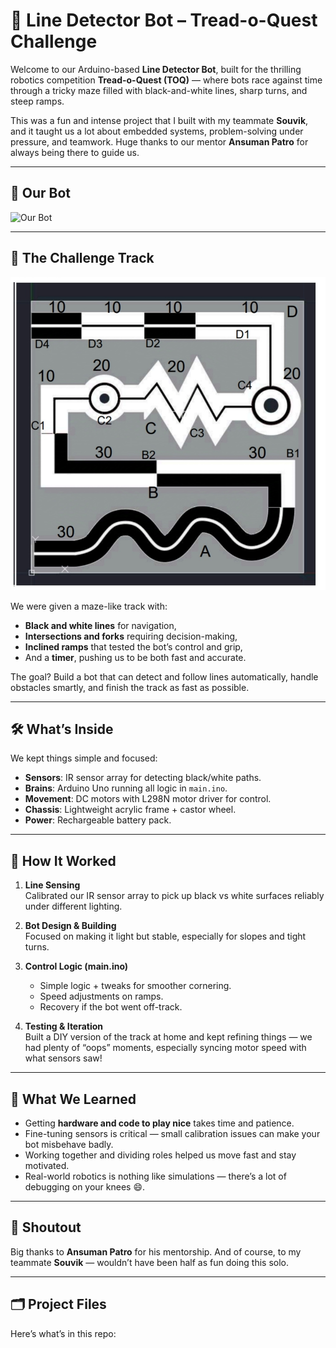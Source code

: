 # 🤖 Line Detector Bot – Tread-o-Quest Challenge

Welcome to our Arduino-based **Line Detector Bot**, built for the thrilling robotics competition **Tread-o-Quest (TOQ)** — where bots race against time through a tricky maze filled with black-and-white lines, sharp turns, and steep ramps.

This was a fun and intense project that I built with my teammate **Souvik**, and it taught us a lot about embedded systems, problem-solving under pressure, and teamwork. Huge thanks to our mentor **Ansuman Patro** for always being there to guide us.

---

## 📸 Our Bot

![Our Bot](OurBOT.jpg)

---

## 🧩 The Challenge Track

![Track and Problem Statement](TRACK_and_Problem_Statement.jpg)

We were given a maze-like track with:
- **Black and white lines** for navigation,
- **Intersections and forks** requiring decision-making,
- **Inclined ramps** that tested the bot’s control and grip,
- And a **timer**, pushing us to be both fast and accurate.

The goal? Build a bot that can detect and follow lines automatically, handle obstacles smartly, and finish the track as fast as possible.

---

## 🛠️ What’s Inside

We kept things simple and focused:
- **Sensors**: IR sensor array for detecting black/white paths.
- **Brains**: Arduino Uno running all logic in `main.ino`.
- **Movement**: DC motors with L298N motor driver for control.
- **Chassis**: Lightweight acrylic frame + castor wheel.
- **Power**: Rechargeable battery pack.

---

## 🧠 How It Worked

1. **Line Sensing**  
   Calibrated our IR sensor array to pick up black vs white surfaces reliably under different lighting.

2. **Bot Design & Building**  
   Focused on making it light but stable, especially for slopes and tight turns.

3. **Control Logic (main.ino)**  
   - Simple logic + tweaks for smoother cornering.
   - Speed adjustments on ramps.
   - Recovery if the bot went off-track.

4. **Testing & Iteration**  
   Built a DIY version of the track at home and kept refining things — we had plenty of “oops” moments, especially syncing motor speed with what sensors saw!

---

## 💬 What We Learned

- Getting **hardware and code to play nice** takes time and patience.
- Fine-tuning sensors is critical — small calibration issues can make your bot misbehave badly.
- Working together and dividing roles helped us move fast and stay motivated.
- Real-world robotics is nothing like simulations — there’s a lot of debugging on your knees 😄.

---

## 🙏 Shoutout

Big thanks to **Ansuman Patro** for his mentorship. And of course, to my teammate **Souvik** — wouldn’t have been half as fun doing this solo.

---

## 🗂️ Project Files

Here’s what’s in this repo:

